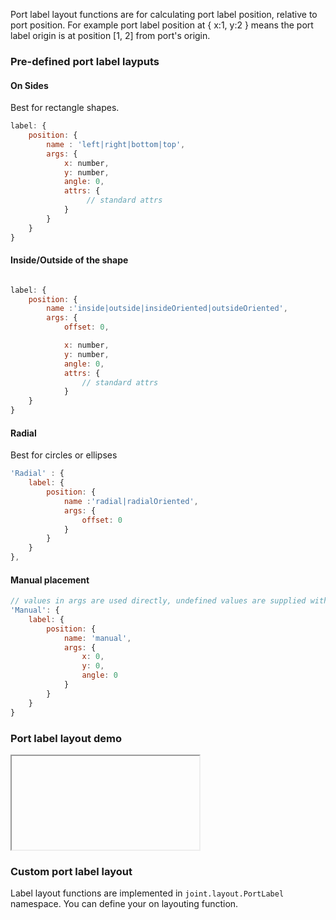 
Port label layout functions are for calculating port label position, relative to port position. For example port label position at { x:1, y:2 } means the port label origin is at position [1, 2] from port's origin.

### Pre-defined port label layputs

#### On Sides

Best for rectangle shapes.

```javascript
label: {
    position: {
        name : 'left|right|bottom|top',
        args: {
            x: number,
            y: number,
            angle: 0,
            attrs: {
                 // standard attrs
            }
        }
    }
}
```

#### Inside/Outside of the shape

```javascript

label: {
    position: {
        name :'inside|outside|insideOriented|outsideOriented',
        args: {
            offset: 0,

            x: number,
            y: number,
            angle: 0,
            attrs: {
                // standard attrs
            }
    }
}
```

#### Radial

Best for circles or ellipses

```javascript
'Radial' : {
    label: {
        position: {
            name :'radial|radialOriented',
            args: {
                offset: 0
            }
        }
    }
},
```

#### Manual placement

```javascript
// values in args are used directly, undefined values are supplied with defaults.
'Manual': {
    label: {
        position: {
            name: 'manual',
            args: {
                x: 0,
                y: 0,
                angle: 0
            }
        }
    }
}

```


### Port label layout demo

<iframe src="about:blank" data-src="../../demo/ports/port-label-layouts.html"></iframe>

### Custom port label layout

Label layout functions are implemented in `joint.layout.PortLabel` namespace. You can define your on layouting function.




